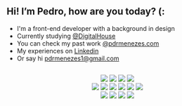 ## Hi! I’m Pedro, how are you today? (:
- I'm a front-end developer with a background in design
- Currently studying <a href="https://www.digitalhouse.com/">@DigitalHouse</a>
- You can check my past work <a href="https://www.pdrmenezes.com">@pdrmenezes.com</a>
- My experiences on <a href="https://www.linkedin.com/in/pdrmenezes/">Linkedin</a>
- Or say hi pdrmenezes1@gmail.com

##

<div align="center">
  <img src="https://img.shields.io/badge/HTML-323330?style=for-the-badge&logo=html5&logoColor=E34F26"/>
  <img src="https://img.shields.io/badge/CSS-323330?&style=for-the-badge&logo=css3&logoColor=1572B6"/>
  <img src="https://img.shields.io/badge/JavaScript-323330?style=for-the-badge&logo=javascript&logoColor=F7DF1E"/>
  <img src="https://img.shields.io/badge/TypeScript-323330?style=for-the-badge&logo=typescript&logoColor=007ACC"/>
  </br>
  <img src="https://img.shields.io/badge/React-323330?style=for-the-badge&logo=react&logoColor=61DAFB"/>
  <img src="https://img.shields.io/badge/Next.js-323330?style=for-the-badge&logo=nextdotjs&logoColor=white"/>
  <img src="https://img.shields.io/badge/Redux-323330?style=for-the-badge&logo=redux&logoColor=764abc"/>
  <img src="https://img.shields.io/badge/MongoDB-323330?style=for-the-badge&logo=mongodb&logoColor=4EA94B"/>
  <img src="https://img.shields.io/badge/MySQL-323330?style=for-the-badge&logo=mysql&logoColor=white"/>
  <img src="https://img.shields.io/badge/Node.js-323330?style=for-the-badge&logo=node.js&logoColor=43853D"/>
  </br>    
  <img src="https://img.shields.io/badge/Tailwind_CSS-323330?style=for-the-badge&logo=tailwind-css&logoColor=38B2AC"/>
  <img src="https://img.shields.io/badge/Material--UI-323330?style=for-the-badge&logo=mui&logoColor=0081CB"/>
  <img src="https://img.shields.io/badge/styled--components-323330?style=for-the-badge&logo=styled-components&logoColor=DB7093"/>
  <img src="https://img.shields.io/badge/Jest-323330?style=for-the-badge&logo=Jest&logoColor=c21325"/>
</div>
